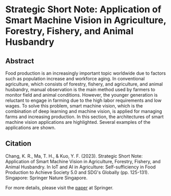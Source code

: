 # Strategic Short Note: Application of Smart Machine Vision in Agriculture, Forestry, Fishery, and Animal Husbandry

## Abstract
Food production is an increasingly important topic worldwide due to factors such as population increase and workforce aging. In conventional agriculture, which consists of forestry, fishery, and agriculture, and animal husbandry, manual observation is the main method used by farmers to monitor field and animal conditions. However, the younger generation is reluctant to engage in farming due to the high labor requirements and low wages. To solve this problem, smart machine vision, which is the combination of deep learning and machine vision, is applied for managing farms and increasing production. In this section, the architectures of smart machine vision applications are highlighted. Several examples of the applications are shown.

## Citation
Chang, K. R., Ma, T. H., & Kuo, Y. F. (2023). Strategic Short Note: Application of Smart Machine Vision in Agriculture, Forestry, Fishery, and Animal Husbandry. In IoT and AI in Agriculture: Self-sufficiency in Food Production to Achieve Society 5.0 and SDG's Globally (pp. 125-131). Singapore: Springer Nature Singapore.

For more details, please visit the [paper](https://doi.org/10.1007/978-981-19-8113-5_8) at Springer.

